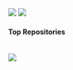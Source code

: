 <picture> 
  <source
    srcset="https://github-readme-stats-52blue.vercel.app/api?username=nguyenthanh-01&show_icons=true&theme=tokyonight&bg_color=00000000&hide_border=true"
    media="(prefers-color-scheme: dark)"
  />
  <source
    srcset="https://github-readme-stats-52blue.vercel.app/api?username=nguyenthanh-01&show_icons=true&theme=transparent&hide_border=true"
    media="(prefers-color-scheme: light), (prefers-color-scheme: no-preference)"
  />
  <img src="https://github-readme-stats-52blue.vercel.app/api?username=nguyenthanh-01&show_icons=true" />
</picture>
</a>

<picture>
  <source
    srcset="https://github-readme-stats-52blue.vercel.app/api/top-langs/?username=nguyenthanh-01&repo=code&layout=compact&theme=tokyonight&bg_color=00000000&hide_border=true"
    media="(prefers-color-scheme: dark)"
  />
  <source
    srcset="https://github-readme-stats-52blue.vercel.app/api/top-langs/?username=nguyenthanh-01&repo=code&layout=compact&theme=transparent&hide_border=true"
    media="(prefers-color-scheme: light), (prefers-color-scheme: no-preference)"
  />
  <img src="https://github-readme-stats-52blue.vercel.app/api/top-langs/?username=nguyenthanh-01&repo=code&layout=compact" />
</picture>
</a>

#### Top Repositories
<br />

<a href="https://github.com/nguyenthanh-01/code">
<picture>
  <source
    srcset="https://github-readme-stats-52blue.vercel.app/api/pin/?username=nguyenthanh-01&repo=code&theme=tokyonight&bg_color=00000000&hide_border=false"
    media="(prefers-color-scheme: dark)"
  />
  <source
    srcset="https://github-readme-stats-52blue.vercel.app/api/pin/?username=nguyenthanh-01&repo=code&theme=transparent&hide_border=false"
    media="(prefers-color-scheme: light), (prefers-color-scheme: no-preference)"
  />
  <img src="https://github-readme-stats-52blue.vercel.app/api/pin/?username=nguyenthanh-01&repo=code" />
</picture>
</a>

